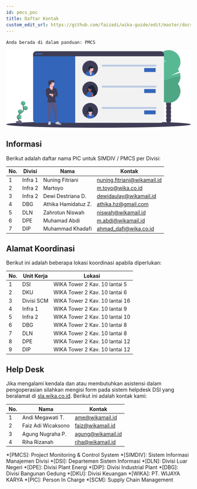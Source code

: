 ```yaml
---
id: pmcs_poc
title: Daftar Kontak
custom_edit_url: https://github.com/faizadi/wika-guide/edit/master/docs/pmcs/pmcs_poc.md
---
```

`Anda berada di dalam panduan: PMCS`

<img src="../assets/pmcs/undraw_online_friends_x73e.svg" alt="poc"/>

## Informasi

Berikut adalah daftar nama PIC untuk SIMDIV / PMCS per Divisi:

| No. | Divisi  | Nama                | Kontak                      |
|-----|---------|---------------------|-----------------------------|
| 1   | Infra 1 | Nuning Fitriani     | nuning.fitriani@wikamail.id |
| 2   | Infra 2 | Martoyo             | m.toyo@wika.co.id           |
| 3   | Infra 2 | Dewi Destriana D.   | dewidaulay@wikamail.id      |
| 4   | DBG     | Athika Hamidatuz Z. | athika.hz@gmail.com         |
| 5   | DLN     | Zahrotun Niswah     | niswah@wikamail.id          |
| 6   | DPE     | Muhamad Abdi        | m.abdi@wikamail.id          |
| 7   | DIP     | Muhammad Khadafi    | ahmad_dafi@wika.co.id       |

## Alamat Koordinasi

Berikut ini adalah beberapa lokasi koordinasi apabila diperlukan:

| No. | Unit Kerja | Lokasi                         |
|-----|------------|--------------------------------|
| 1   | DSI        | WIKA Tower 2 Kav. 10 lantai 5  |
| 2   | DKU        | WIKA Tower 2 Kav. 10 lantai 6  |
| 3   | Divisi SCM | WIKA Tower 2 Kav. 10 lantai 16 |
| 4   | Infra 1    | WIKA Tower 2 Kav. 10 lantai 9  |
| 5   | Infra 2    | WIKA Tower 2 Kav. 10 lantai 10 |
| 6   | DBG        | WIKA Tower 2 Kav. 10 lantai 8  |
| 7   | DLN        | WIKA Tower 2 Kav. 10 lantai 8  |
| 8   | DPE        | WIKA Tower 2 Kav. 10 lantai 12 |
| 9   | DIP        | WIKA Tower 2 Kav. 10 lantai 12 |

## Help Desk

Jika mengalami kendala dan atau membutuhkan asistensi dalam pengoperasian silahkan mengisi form pada sistem helpdesk DSI yang beralamat di [sla.wika.co.id](http://sla.wika.co.id). Berikut ini adalah kontak kami:

| No. | Nama               | Kontak            |
|-----|--------------------|-------------------|
| 1   | Andi Megawati T.   | ame@wikamail.id   |
| 2   | Faiz Adi Wicaksono | faiz@wikamail.id  |
| 3   | Agung Nugraha P.   | agung@wikamail.id |
| 4   | Riha Rizanah       | riha@wikamail.id  |

*[PMCS]: Project Monitoring & Control System
*[SIMDIV]: Sistem Informasi Manajemen Divisi
*[DSI]: Departemen Sistem Informasi
*[DLN]: Divisi Luar Negeri
*[DPE]: Divisi Plant Energi
*[DIP]: Divisi Industrial Plant
*[DBG]: Divisi Bangunan Gedung
*[DKU]: Divisi Keuangan
*[WIKA]: PT. WIJAYA KARYA
*[PIC]: Person In Charge
*[SCM]: Supply Chain Management
